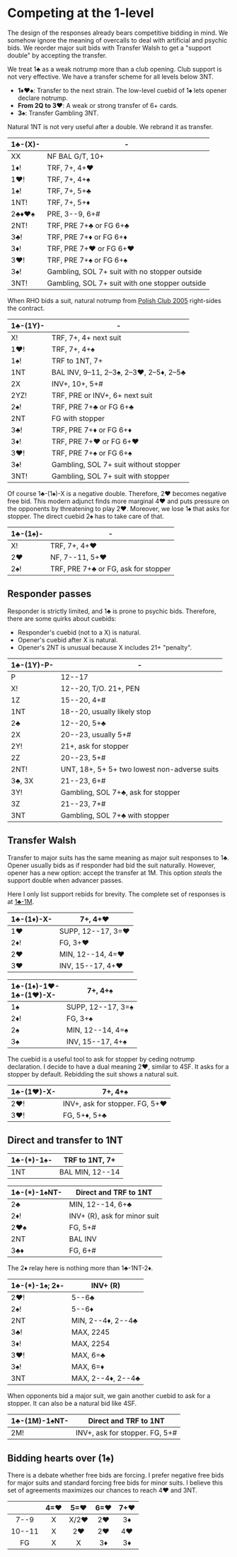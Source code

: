 # Competing at the 1-level

The design of the responses already bears competitive bidding in mind.  We
somehow ignore the meaning of overcalls to deal with artificial and psychic
bids.  We reorder major suit bids with Transfer Walsh to get a "support double"
by accepting the transfer.

We treat 1♣ as a weak notrump more than a club opening.  Club support is not
very effective.  We have a transfer scheme for all levels below 3NT.

- **1♦♥♠**: Transfer to the next strain. The low-level cuebid of 1♠ lets opener
  declare notrump.
- **From 2Q to 3♥**: A weak or strong transfer of 6+ cards.
- **3♠**: Transfer Gambling 3NT.

Natural 1NT is not very useful after a double.  We rebrand it as transfer.

| 1♣-(X)- | - |
|---------|---|
| XX      | NF BAL G/T, 10+
| 1♦!     | TRF, 7+, 4+♥
| 1♥!     | TRF, 7+, 4+♠
| 1♠!     | TRF, 7+, 5+♣
| 1NT!    | TRF, 7+, 5+♦
| 2♣♦♥♠   | PRE, 3--9, 6+#
| 2NT!    | TRF, PRE 7+♣ or FG 6+♣
| 3♣!     | TRF, PRE 7+♦ or FG 6+♦
| 3♦!     | TRF, PRE 7+♥ or FG 6+♥
| 3♥!     | TRF, PRE 7+♠ or FG 6+♠
| 3♠!     | Gambling, SOL 7+ suit with no stopper outside
| 3NT!    | Gambling, SOL 7+ suit with one stopper outside

When RHO bids a suit, natural notrump from [Polish Club 2005][wj05] right-sides
the contract.

[wj05]: https://bridgewithdan.com/wp-content/uploads/2019/07/WJ2005webpage.htm

| 1♣-(1Y)- | - |
|----------|---|
| X!       | TRF, 7+, 4+ next suit
| 1♥!      | TRF, 7+, 4+♠
| 1♠!      | TRF to 1NT, 7+
| 1NT      | BAL INV, 9–11, 2–3♠, 2–3♥, 2–5♦, 2–5♣
| 2X       | INV+, 10+, 5+#
| 2YZ!     | TRF, PRE or INV+, 6+ next suit
| 2♠!      | TRF, PRE 7+♣ or FG 6+♣
| 2NT      | FG with stopper
| 3♣!      | TRF, PRE 7+♦ or FG 6+♦
| 3♦!      | TRF, PRE 7+♥ or FG 6+♥
| 3♥!      | TRF, PRE 7+♠ or FG 6+♠
| 3♠!      | Gambling, SOL 7+ suit without stopper
| 3NT!     | Gambling, SOL 7+ suit with stopper

Of course 1♣-(1♠)-X is a negative double.  Therefore, 2♥ becomes negative free
bid.  This modern adjunct finds more marginal 4♥ and puts pressure on the
opponents by threatening to play 2♥.  Moreover, we lose 1♠ that asks for
stopper.  The direct cuebid 2♠ has to take care of that.

| 1♣-(1♠)- | - |
|----------|---|
| X!       | TRF, 7+, 4+♥
| 2♥       | NF, 7--11, 5+♥
| 2♠!      | TRF, PRE 7+♣ or FG, ask for stopper

## Responder passes

Responder is strictly limited, and 1♣ is prone to psychic bids.  Therefore,
there are some quirks about cuebids:

- Responder's cuebid (not to a X) is natural.
- Opener's cuebid after X is natural.
- Opener's 2NT is unusual because X includes 21+ "penalty".

| 1♣-(1Y)-P- | - |
|------------|---|
| P          | 12--17
| X!         | 12--20, T/O.  21+, PEN
| 1Z         | 15--20, 4+#
| 1NT        | 18--20, usually likely stop
| 2♣         | 12--20, 5+♣
| 2X         | 20--23, usually 5+#
| 2Y!        | 21+, ask for stopper
| 2Z         | 20--23, 5+#
| 2NT!       | UNT, 18+, 5+ 5+ two lowest non-adverse suits
| 3♣, 3X     | 21--23, 6+#
| 3Y!        | Gambling, SOL 7+♣, ask for stopper
| 3Z         | 21--23, 7+#
| 3NT        | Gambling, SOL 7+♣ with stopper

## Transfer Walsh

Transfer to major suits has the same meaning as major suit responses to 1♣.
Opener usually bids as if responder had bid the suit naturally.  However, opener
has a new option: accept the transfer at 1M.  This option *steals* the support
double when advancer passes.

Here I only list support rebids for brevity.  The complete set of responses is
at [1♣-1M](../1C/1M.md).

| 1♣-(1♦)-X- | 7+, 4+♥ |
|------------|---------|
| 1♥         | SUPP, 12--17, 3=♥
| 2♦!        | FG, 3+♥
| 2♥         | MIN, 12--14, 4=♥
| 3♥         | INV, 15--17, 4+♥

| <div>1♣-(1♦)-1♥-</div><div>1♣-(1♥)-X-</div> | 7+, 4+♠ |
|:----|-------------------|
| 1♠  | SUPP, 12--17, 3=♠ |
| 2♦! | FG, 3+♠           |
| 2♠  | MIN, 12--14, 4=♠  |
| 3♠  | INV, 15--17, 4+♠  |

The cuebid is a useful tool to ask for stopper by ceding notrump declaration. I
decide to have a dual meaning 2♥, similar to 4SF.  It asks for a stopper by
default.  Rebidding the suit shows a natural suit.

| 1♣-(1♥)-X- | 7+, 4+♠ |
|------------|---------|
| 2♥!        | INV+, ask for stopper.  FG, 5+♥
| 3♥!        | FG, 5+♦, 5+♣

## Direct and transfer to 1NT

| 1♣-(*)-1♠- | TRF to 1NT, 7+ |
|------------|----------------|
| 1NT        | BAL MIN, 12--14

| 1♣-(*)-1♠NT- | Direct and TRF to 1NT |
|--------------|-----------------------|
| 2♣           | MIN, 12--14, 6+♣
| 2♦!          | INV+ (R), ask for minor suit
| 2♥♠          | FG, 5+#
| 2NT          | BAL INV
| 3♣♦          | FG, 6+#

The 2♦ relay here is nothing more than 1♣-1NT-2♦.

| 1♣-(*)-1♠; 2♦- | INV+ (R) |
|----------------|----------|
| 2♥!            | 5--6♣
| 2♠!            | 5--6♦
| 2NT            | MIN, 2--4♦, 2--4♣
| 3♣!            | MAX, 2245
| 3♦!            | MAX, 2254
| 3♥!            | MAX, 6=♣
| 3♠!            | MAX, 6=♦
| 3NT            | MAX, 2--4♦, 2--4♣

When opponents bid a major suit, we gain another cuebid to ask for a
stopper.  It can also be a natural bid like 4SF.

| 1♣-(1M)-1♠NT- | Direct and TRF to 1NT |
|---------------|-----------------------|
| 2M!           | INV+, ask for stopper.  FG, 5+#

## Bidding hearts over (1♠)

There is a debate whether free bids are forcing.  I prefer negative free bids
for major suits and standard forcing free bids for minor suits.  I believe this
set of agreements maximizes our chances to reach 4♥ and 3NT.

|        | 4=♥ |  5=♥  | 6=♥ | 7+♥ |
|:------:|:---:|:-----:|:---:|:---:|
|  7--9  |  X  | X/2♥  | 2♥  | 3♦  |
| 10--11 |  X  |  2♥   | 2♥  | 4♥  |
|   FG   |  X  |   X   | 3♦  | 3♦  |
